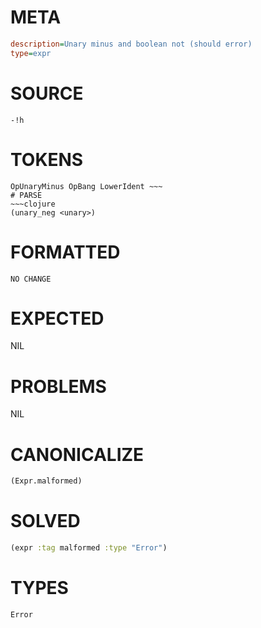 # META
~~~ini
description=Unary minus and boolean not (should error)
type=expr
~~~
# SOURCE
~~~roc
-!h
~~~
# TOKENS
~~~text
OpUnaryMinus OpBang LowerIdent ~~~
# PARSE
~~~clojure
(unary_neg <unary>)
~~~
# FORMATTED
~~~roc
NO CHANGE
~~~
# EXPECTED
NIL
# PROBLEMS
NIL
# CANONICALIZE
~~~clojure
(Expr.malformed)
~~~
# SOLVED
~~~clojure
(expr :tag malformed :type "Error")
~~~
# TYPES
~~~roc
Error
~~~
